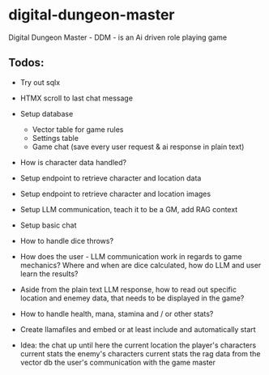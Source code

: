 # digital-dungeon-master

Digital Dungeon Master - DDM - is an Ai driven role playing game

## Todos:

- Try out sqlx
- HTMX scroll to last chat message
- Setup database
  - Vector table for game rules
  - Settings table
  - Game chat (save every user request & ai response in plain text)
- How is character data handled?
- Setup endpoint to retrieve character and location data
- Setup endpoint to retrieve character and location images
- Setup LLM communication, teach it to be a GM, add RAG context
- Setup basic chat
- How to handle dice throws?
- How does the user - LLM communication work in regards to game mechanics? Where and when are dice calculated, how do LLM and user learn the results?
- Aside from the plain text LLM response, how to read out specific location and enemey data, that needs to be displayed in the game?
- How to handle health, mana, stamina and / or other stats?
- Create llamafiles and embed or at least include and automatically start

- Idea:
  <history>the chat up until here</history>
  <location>the current location</location>
  <player>the player's characters current stats</player>
  <enemy>the enemy's characters current stats</enemy>
  <rag-data>the rag data from the vector db</rag-data>
  <user-message>the user's communication with the game master</user-message>
